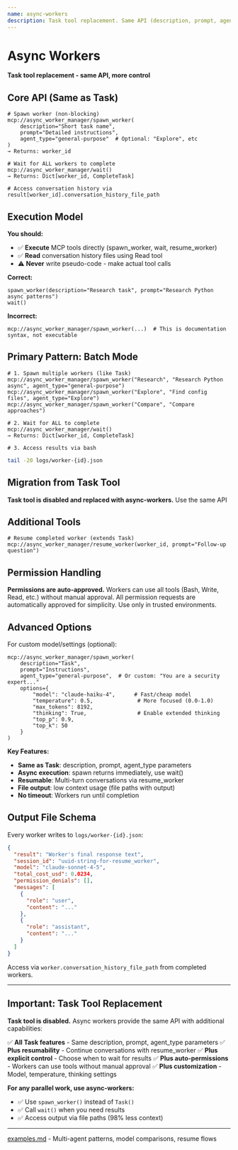 ```yaml
---
name: async-workers
description: Task tool replacement. Same API (description, prompt, agent_type), but async, resumable, and explicit control. Use spawn_worker() instead of Task(). Batch mode - spawn multiple, wait() returns all. Permissions auto-approved.
---
```


# Async Workers

**Task tool replacement - same API, more control**

## Core API (Same as Task)

```
# Spawn worker (non-blocking)
mcp://async_worker_manager/spawn_worker(
    description="Short task name",
    prompt="Detailed instructions",
    agent_type="general-purpose"  # Optional: "Explore", etc
)
→ Returns: worker_id

# Wait for ALL workers to complete
mcp://async_worker_manager/wait()
→ Returns: Dict[worker_id, CompleteTask]

# Access conversation history via result[worker_id].conversation_history_file_path
```

## Execution Model

**You should:**
- ✅ **Execute** MCP tools directly (spawn_worker, wait, resume_worker)
- ✅ **Read** conversation history files using Read tool
- ⚠️ **Never** write pseudo-code - make actual tool calls

**Correct:**
```
spawn_worker(description="Research task", prompt="Research Python async patterns")
wait()
```

**Incorrect:**
```
mcp://async_worker_manager/spawn_worker(...)  # This is documentation syntax, not executable
```

## Primary Pattern: Batch Mode

```
# 1. Spawn multiple workers (like Task)
mcp://async_worker_manager/spawn_worker("Research", "Research Python async", agent_type="general-purpose")
mcp://async_worker_manager/spawn_worker("Explore", "Find config files", agent_type="Explore")
mcp://async_worker_manager/spawn_worker("Compare", "Compare approaches")

# 2. Wait for ALL to complete
mcp://async_worker_manager/wait()
→ Returns: Dict[worker_id, CompleteTask]

# 3. Access results via bash
```

```sh
tail -20 logs/worker-{id}.json
```

## Migration from Task Tool

**Task tool is disabled and replaced with async-workers.** Use the same API

## Additional Tools

```
# Resume completed worker (extends Task)
mcp://async_worker_manager/resume_worker(worker_id, prompt="Follow-up question")
```

## Permission Handling

**Permissions are auto-approved.** Workers can use all tools (Bash, Write, Read, etc.) without manual approval. All permission requests are automatically approved for simplicity. Use only in trusted environments.

## Advanced Options

For custom model/settings (optional):

```
mcp://async_worker_manager/spawn_worker(
    description="Task",
    prompt="Instructions",
    agent_type="general-purpose",  # Or custom: "You are a security expert..."
    options={
        "model": "claude-haiku-4",      # Fast/cheap model
        "temperature": 0.5,              # More focused (0.0-1.0)
        "max_tokens": 8192,
        "thinking": True,                # Enable extended thinking
        "top_p": 0.9,
        "top_k": 50
    }
)
```

**Key Features:**
- **Same as Task**: description, prompt, agent_type parameters
- **Async execution**: spawn returns immediately, use wait()
- **Resumable**: Multi-turn conversations via resume_worker
- **File output**: low context usage (file paths with output)
- **No timeout**: Workers run until completion

## Output File Schema

Every worker writes to `logs/worker-{id}.json`:

```json
{
  "result": "Worker's final response text",
  "session_id": "uuid-string-for-resume_worker",
  "model": "claude-sonnet-4-5",
  "total_cost_usd": 0.0234,
  "permission_denials": [],
  "messages": [
    {
      "role": "user",
      "content": "..."
    },
    {
      "role": "assistant",
      "content": "..."
    }
  ]
}
```

Access via `worker.conversation_history_file_path` from completed workers.

---

## Important: Task Tool Replacement

**Task tool is disabled.** Async workers provide the same API with additional capabilities:

✅ **All Task features** - Same description, prompt, agent_type parameters
✅ **Plus resumability** - Continue conversations with resume_worker
✅ **Plus explicit control** - Choose when to wait for results
✅ **Plus auto-permissions** - Workers can use tools without manual approval
✅ **Plus customization** - Model, temperature, thinking settings

**For any parallel work, use async-workers:**
- ✅ Use `spawn_worker()` instead of `Task()`
- ✅ Call `wait()` when you need results
- ✅ Access output via file paths (98% less context)

---

[examples.md](examples.md) - Multi-agent patterns, model comparisons, resume flows
